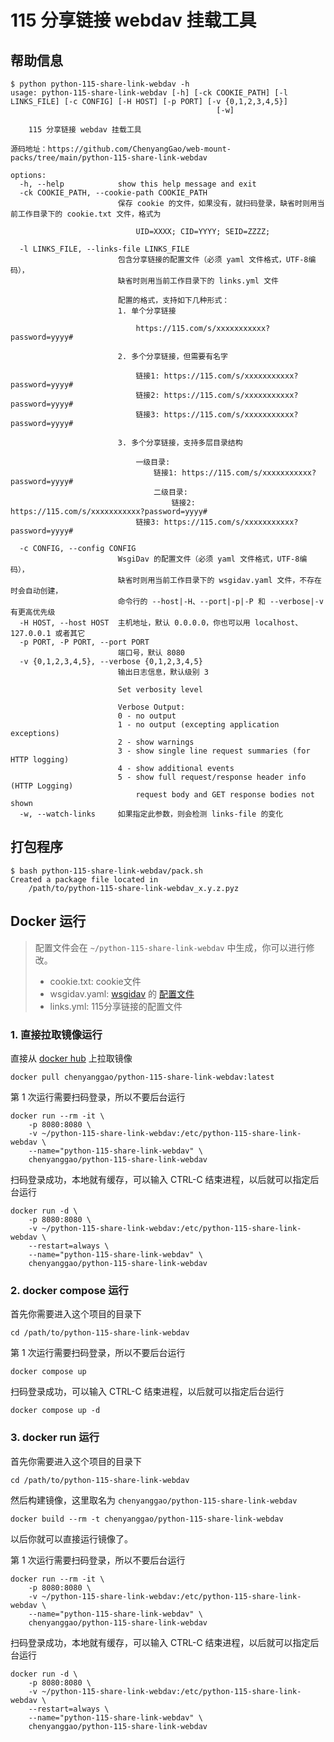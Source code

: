 # 115 分享链接 webdav 挂载工具

## 帮助信息

```console
$ python python-115-share-link-webdav -h
usage: python-115-share-link-webdav [-h] [-ck COOKIE_PATH] [-l LINKS_FILE] [-c CONFIG] [-H HOST] [-p PORT] [-v {0,1,2,3,4,5}]
                                              [-w]

    115 分享链接 webdav 挂载工具

源码地址：https://github.com/ChenyangGao/web-mount-packs/tree/main/python-115-share-link-webdav

options:
  -h, --help            show this help message and exit
  -ck COOKIE_PATH, --cookie-path COOKIE_PATH
                        保存 cookie 的文件，如果没有，就扫码登录，缺省时则用当前工作目录下的 cookie.txt 文件，格式为
                        
                            UID=XXXX; CID=YYYY; SEID=ZZZZ; 
                        
  -l LINKS_FILE, --links-file LINKS_FILE
                        包含分享链接的配置文件（必须 yaml 文件格式，UTF-8编码），
                        缺省时则用当前工作目录下的 links.yml 文件
                        
                        配置的格式，支持如下几种形式：
                        1. 单个分享链接
                        
                            https://115.com/s/xxxxxxxxxxx?password=yyyy#
                        
                        2. 多个分享链接，但需要有名字
                        
                            链接1: https://115.com/s/xxxxxxxxxxx?password=yyyy#
                            链接2: https://115.com/s/xxxxxxxxxxx?password=yyyy#
                            链接3: https://115.com/s/xxxxxxxxxxx?password=yyyy#
                        
                        3. 多个分享链接，支持多层目录结构
                        
                            一级目录:
                                链接1: https://115.com/s/xxxxxxxxxxx?password=yyyy#
                                二级目录:
                                    链接2: https://115.com/s/xxxxxxxxxxx?password=yyyy#
                            链接3: https://115.com/s/xxxxxxxxxxx?password=yyyy#
                        
  -c CONFIG, --config CONFIG
                        WsgiDav 的配置文件（必须 yaml 文件格式，UTF-8编码），
                        缺省时则用当前工作目录下的 wsgidav.yaml 文件，不存在时会自动创建，
                        命令行的 --host|-H、--port|-p|-P 和 --verbose|-v 有更高优先级
  -H HOST, --host HOST  主机地址，默认 0.0.0.0，你也可以用 localhost、127.0.0.1 或者其它
  -p PORT, -P PORT, --port PORT
                        端口号，默认 8080
  -v {0,1,2,3,4,5}, --verbose {0,1,2,3,4,5}
                        输出日志信息，默认级别 3
                        
                        Set verbosity level
                        
                        Verbose Output:
                        0 - no output
                        1 - no output (excepting application exceptions)
                        2 - show warnings
                        3 - show single line request summaries (for HTTP logging)
                        4 - show additional events
                        5 - show full request/response header info (HTTP Logging)
                            request body and GET response bodies not shown
  -w, --watch-links     如果指定此参数，则会检测 links-file 的变化
```

## 打包程序

```console
$ bash python-115-share-link-webdav/pack.sh 
Created a package file located in 
	/path/to/python-115-share-link-webdav_x.y.z.pyz
```

## Docker 运行

> 配置文件会在 `~/python-115-share-link-webdav` 中生成，你可以进行修改。
>   - cookie.txt: cookie文件
>   - wsgidav.yaml: [wsgidav](https://github.com/mar10/wsgidav) 的 [配置文件](https://wsgidav.readthedocs.io/en/latest/user_guide_configure.html)
>   - links.yml: 115分享链接的配置文件

### 1. 直接拉取镜像运行

直接从 [docker hub](https://hub.docker.com/repository/docker/chenyanggao/python-115-share-link-webdav) 上拉取镜像

```console
docker pull chenyanggao/python-115-share-link-webdav:latest
```

第 1 次运行需要扫码登录，所以不要后台运行

```console
docker run --rm -it \
    -p 8080:8080 \
    -v ~/python-115-share-link-webdav:/etc/python-115-share-link-webdav \
    --name="python-115-share-link-webdav" \
    chenyanggao/python-115-share-link-webdav
```

扫码登录成功，本地就有缓存，可以输入 <keyboard>CTRL</keyboard>-<keyboard>C</keyboard> 结束进程，以后就可以指定后台运行

```console
docker run -d \
    -p 8080:8080 \
    -v ~/python-115-share-link-webdav:/etc/python-115-share-link-webdav \
    --restart=always \
    --name="python-115-share-link-webdav" \
    chenyanggao/python-115-share-link-webdav
```

### 2. docker compose 运行

首先你需要进入这个项目的目录下

```console
cd /path/to/python-115-share-link-webdav
```

第 1 次运行需要扫码登录，所以不要后台运行

```console
docker compose up
```

扫码登录成功，可以输入 <keyboard>CTRL</keyboard>-<keyboard>C</keyboard> 结束进程，以后就可以指定后台运行

```console
docker compose up -d
```

### 3. docker run 运行

首先你需要进入这个项目的目录下

```console
cd /path/to/python-115-share-link-webdav
```

然后构建镜像，这里取名为 `chenyanggao/python-115-share-link-webdav`

```console
docker build --rm -t chenyanggao/python-115-share-link-webdav 
```

以后你就可以直接运行镜像了。

第 1 次运行需要扫码登录，所以不要后台运行

```console
docker run --rm -it \
    -p 8080:8080 \
    -v ~/python-115-share-link-webdav:/etc/python-115-share-link-webdav \
    --name="python-115-share-link-webdav" \
    chenyanggao/python-115-share-link-webdav
```

扫码登录成功，本地就有缓存，可以输入 <keyboard>CTRL</keyboard>-<keyboard>C</keyboard> 结束进程，以后就可以指定后台运行

```console
docker run -d \
    -p 8080:8080 \
    -v ~/python-115-share-link-webdav:/etc/python-115-share-link-webdav \
    --restart=always \
    --name="python-115-share-link-webdav" \
    chenyanggao/python-115-share-link-webdav
```
